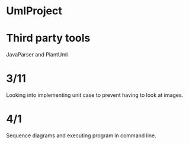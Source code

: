 # UmlProject

# Third party tools
JavaParser and PlantUml

# 3/11 
Looking into implementing unit case to prevent having to look at images. 

# 4/1
Sequence diagrams and executing program in command line.
